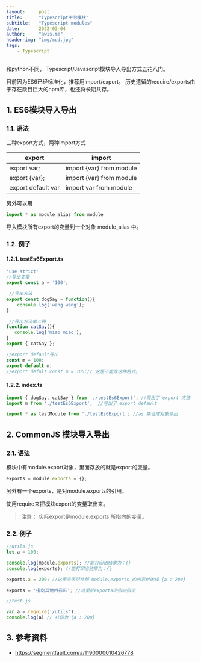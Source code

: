 ```yaml
---
layout:     post
title:      "Typescript中的模块"
subtitle:   "Typescript modules"
date:       2022-03-04
author:     "awis.me"
header-img: "img/mud.jpg"
tags:
    - Typescript
---
```


和python不同， Typescript/Javascript模块导入导出方式五花八门。 

目前因为ES6已经标准化，推荐用import/export。 
历史遗留的require/exports由于存在数目巨大的npm库，也还将长期共存。

## 1. ES6模块导入导出 

###  1.1. 语法

三种export方式，两种import方式

| export | import |
|----  | -------  |
| export var; | import {var} from module |
| export {var}; |import {var} from module |
| export default var |import var from module | 

另外可以用 
```js
import * as module_alias from module 
```
导入模块所有export的变量到一个对象 module_alias 中。

### 1.2. 例子

#### 1.2.1. testEs6Export.ts

```js
'use strict'
//导出变量
export const a = '100';  

 //导出方法
export const dogSay = function(){ 
    console.log('wang wang');
}

 //导出方法第二种
function catSay(){
   console.log('miao miao'); 
}
export { catSay };   

//export default导出
const m = 100;
export default m; 
//export defult const m = 100;// 这里不能写这种格式。
```

#### 1.2.2. index.ts

```js
import { dogSay, catSay } from './testEs6Export'; //导出了 export 方法 
import m from './testEs6Export';  //导出了 export default 

import * as testModule from './testEs6Export'; //as 集合成对象导出
```

## 2. CommonJS 模块导入导出

### 2.1. 语法

模块中有module.export对象，里面存放的就是export的变量。

```js
exports = module.exports = {};
```

另外有一个exports，是对module.exports的引用。

使用require来把模块export的变量取出来。 

> 注意： 实际export是module.exports 所指向的变量。

### 2.2. 例子
```js
//utils.js
let a = 100;

console.log(module.exports); //能打印出结果为：{}
console.log(exports); //能打印出结果为：{}

exports.a = 200; //这里辛苦劳作帮 module.exports 的内容给改成 {a : 200}

exports = '指向其他内存区'; //这里把exports的指向指走

//test.js

var a = require('/utils');
console.log(a) // 打印为 {a : 200} 
```

##  3. 参考资料

- https://segmentfault.com/a/1190000010426778
